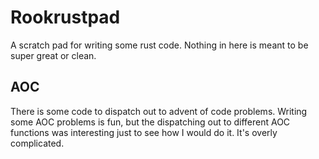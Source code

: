 # Rookrustpad

A scratch pad for writing some rust code. Nothing in here is meant to be super great or clean.

## AOC
There is some code to dispatch out to advent of code problems. Writing some AOC problems is fun,
but the dispatching out to different AOC functions was interesting just to see how I would do it.
It's overly complicated.